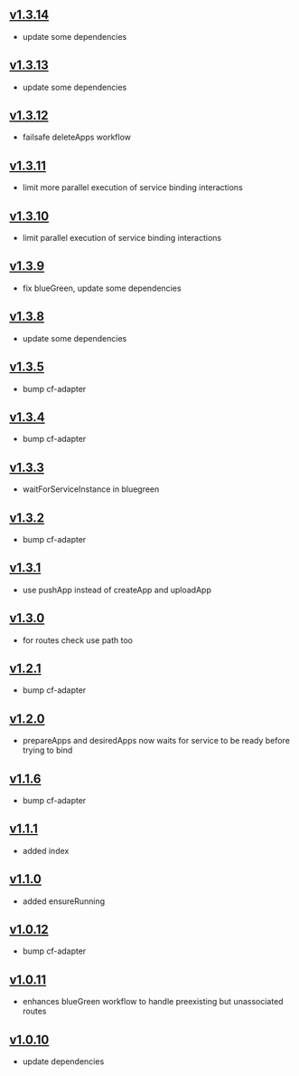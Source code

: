 ## [v1.3.14](https://github.com/push2cloud/cf-workflows/compare/v1.3.13...v1.3.14)
- update some dependencies

## [v1.3.13](https://github.com/push2cloud/cf-workflows/compare/v1.3.12...v1.3.13)
- update some dependencies

## [v1.3.12](https://github.com/push2cloud/cf-workflows/compare/v1.3.11...v1.3.12)
- failsafe deleteApps workflow

## [v1.3.11](https://github.com/push2cloud/cf-workflows/compare/v1.3.10...v1.3.11)
- limit more parallel execution of service binding interactions

## [v1.3.10](https://github.com/push2cloud/cf-workflows/compare/v1.3.9...v1.3.10)
- limit parallel execution of service binding interactions

## [v1.3.9](https://github.com/push2cloud/cf-workflows/compare/v1.3.8...v1.3.9)
- fix blueGreen, update some dependencies

## [v1.3.8](https://github.com/push2cloud/cf-workflows/compare/v1.3.5...v1.3.8)
- update some dependencies

## [v1.3.5](https://github.com/push2cloud/cf-workflows/compare/v1.3.4...v1.3.5)
- bump cf-adapter

## [v1.3.4](https://github.com/push2cloud/cf-workflows/compare/v1.3.3...v1.3.4)
- bump cf-adapter

## [v1.3.3](https://github.com/push2cloud/cf-workflows/compare/v1.3.2...v1.3.3)
- waitForServiceInstance in bluegreen

## [v1.3.2](https://github.com/push2cloud/cf-workflows/compare/v1.3.1...v1.3.2)
- bump cf-adapter

## [v1.3.1](https://github.com/push2cloud/cf-workflows/compare/v1.3.0...v1.3.1)
- use pushApp instead of createApp and uploadApp

## [v1.3.0](https://github.com/push2cloud/cf-workflows/compare/v1.2.1...v1.3.0)
- for routes check use path too

## [v1.2.1](https://github.com/push2cloud/cf-workflows/compare/v1.2.0...v1.2.1)
- bump cf-adapter

## [v1.2.0](https://github.com/push2cloud/cf-workflows/compare/v1.1.6...v1.2.0)
- prepareApps and desiredApps now waits for service to be ready before trying to bind

## [v1.1.6](https://github.com/push2cloud/cf-workflows/compare/v1.1.1...v1.1.6)
- bump cf-adapter

## [v1.1.1](https://github.com/push2cloud/cf-workflows/compare/v1.1.0...v1.1.1)
- added index

## [v1.1.0](https://github.com/push2cloud/cf-workflows/compare/v1.0.12...v1.1.0)
- added ensureRunning

## [v1.0.12](https://github.com/push2cloud/cf-workflows/compare/v1.0.11...v1.0.12)
- bump cf-adapter

## [v1.0.11](https://github.com/push2cloud/cf-workflows/compare/v1.0.10...v1.0.11)
- enhances blueGreen workflow to handle preexisting but unassociated routes

## [v1.0.10](https://github.com/push2cloud/cf-workflows/compare/v1.0.0...v1.0.10)
- update dependencies
